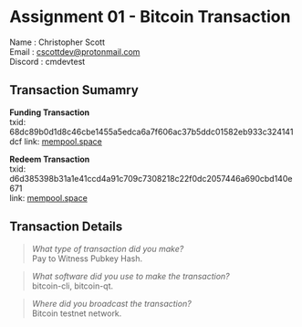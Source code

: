 # Assignment 01 - Bitcoin Transaction

Name    : Christopher Scott  
Email   : cscottdev@protonmail.com  
Discord : cmdevtest  

## Transaction Sumamry

**Funding Transaction**  
txid: 68dc89b0d1d8c46cbe1455a5edca6a7f606ac37b5ddc01582eb933c324141dcf
link: [mempool.space](https://mempool.space/testnet/tx/68dc89b0d1d8c46cbe1455a5edca6a7f606ac37b5ddc01582eb933c324141dcf)

**Redeem Transaction**  
txid: d6d385398b31a1e41ccd4a91c709c7308218c22f0dc2057446a690cbd140e671  
link: [mempool.space](https://mempool.space/testnet/tx/d6d385398b31a1e41ccd4a91c709c7308218c22f0dc2057446a690cbd140e671)

## Transaction Details

> *What type of transaction did you make?*  
Pay to Witness Pubkey Hash.

> *What software did you use to make the transaction?*  
bitcoin-cli, bitcoin-qt.

> *Where did you broadcast the transaction?*  
Bitcoin testnet network.